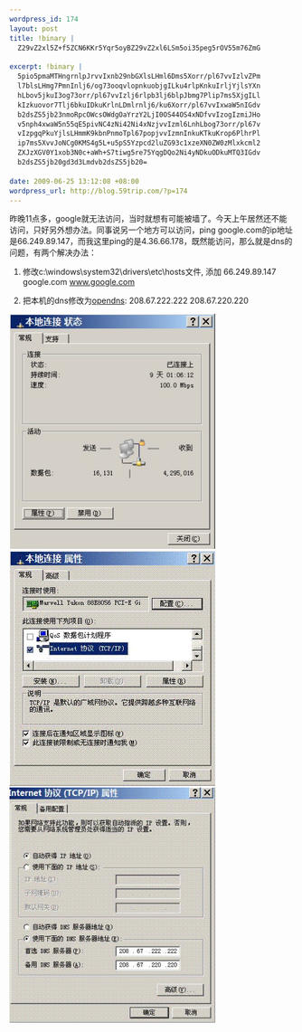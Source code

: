 ```yaml
--- 
wordpress_id: 174
layout: post
title: !binary |
  Z29vZ2xl5Z+f5ZCN6KKr5Yqr5oyBZ29vZ2xl6LSm5oi35peg5rOV55m76ZmG

excerpt: !binary |
  5pio5pmaMTHngrnlpJrvvIxnb29nbGXlsLHml6Dms5Xorr/pl67vvIzlvZPm
  l7blsLHmg7PmnInlj6/og73ooqvlopnkuobjgILku4rlpKnkuIrljYjlsYXn
  hLbov5jkuI3og73orr/pl67vvIzlj6rlpb3lj6blpJbmg7Plip7ms5XjgILl
  kIzkuovor7Tlj6bkuIDkuKrlnLDmlrnlj6/ku6Xorr/pl67vvIxwaW5nIGdv
  b2dsZS5jb23nmoRpcOWcsOWdgOaYrzY2LjI0OS44OS4xNDfvvIzogIzmiJHo
  v5nph4xwaW5n55qE5pivNC4zNi42Ni4xNzjvvIzml6LnhLbog73orr/pl67v
  vIzpgqPkuYjlsLHmmK9kbnPnmoTpl67popjvvIzmnInkuKTkuKrop6PlhrPl
  ip7ms5XvvJoNCg0KMS4g5L+u5pS5Yzpcd2luZG93c1xzeXN0ZW0zMlxkcml2
  ZXJzXGV0Y1xob3N0c+aWh+S7tiwg5re75YqgDQo2Ni4yNDkuODkuMTQ3IGdv
  b2dsZS5jb20gd3d3Lmdvb2dsZS5jb20=

date: 2009-06-25 13:12:08 +08:00
wordpress_url: http://blog.59trip.com/?p=174
---
```

昨晚11点多，google就无法访问，当时就想有可能被墙了。今天上午居然还不能访问，只好另外想办法。同事说另一个地方可以访问，ping google.com的ip地址是66.249.89.147，而我这里ping的是4.36.66.178，既然能访问，那么就是dns的问题，有两个解决办法：

1. 修改c:\windows\system32\drivers\etc\hosts文件, 添加
66.249.89.147 google.com www.google.com
<!--more-->
2. 把本机的dns修改为<a href="http://www.opendns.com">opendns</a>:
208.67.222.222
208.67.220.220

<img src="/assets/uploads/2009/06/dns1.png" alt="dns2" title="dns2" width="364" height="416" class="aligncenter size-full wp-image-177" />
<img src="/assets/uploads/2009/06/dns2.gif" alt="dns2" title="dns2" width="364" height="416" class="aligncenter size-full wp-image-177" />
<img src="/assets/uploads/2009/06/dns3.gif" alt="dns2" title="dns2" width="364" height="416" class="aligncenter size-full wp-image-177" />

